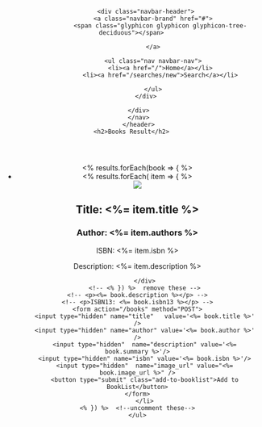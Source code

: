 <header>
    <header>
        <nav class="navbar navbar-default" role="navigation">
        <div class="container-fluid">
        
            <div class="navbar-header">
                <a class="navbar-brand" href="#">
                    <span class="glyphicon glyphicon glyphicon-tree-deciduous"></span>
        
                </a>
        
                <ul class="nav navbar-nav">
                    <li><a href="/">Home</a></li>
                    <li><a href="/searches/new">Search</a></li>
                    
                </ul>
            </div>
        
        </div>
        </nav>
        </header>
    <h2>Books Result</h2>
</header>
<div class="search-results-container">
    <ul>
    <% results.forEach(book => { %>
        <li class="search-item">
        <!-- <% let imageSource =  book.image_url ? book.image_url : "https://i.imgur.com/J5LVHEL.jpg" %> -->
    <!-- <img src="<%= book.image %>"> -->
    <% results.forEach( item => { %>  
        <div class="resultsContainer">
            <img src="<%= item.image %>">
            <h2>Title: <%= item.title %></h2>
            <h3>Author: <%= item.authors %></h3>
            <p>ISBN: <%= item.isbn %></p>
            <p>Description: <%= item.description %></p>
            <!-- <button type="submit" class="add-to-booklist">Add to BookList</button> -->
            
        </div>
        <!-- <% }) %>  remove these -->
    <!-- <p><%= book.description %></p> -->
    <!-- <p>ISBN13: <%= book.isbn13 %></p> -->
    <form action="/books" method="POST">
        <input type="hidden" name="title"   value='<%= book.title %>' />
        <input type="hidden" name="author" value='<%= book.author %>' />
        <input type="hidden"  name="description" value='<%= book.summary %>'/>
        <input type="hidden" name="isbn" value='<%= book.isbn %>'/>
        <input type="hidden"  name="image_url" value="<%= book.image_url %>" />
        <button type="submit" class="add-to-booklist">Add to BookList</button>
    </form>
        </li>
    <% }) %>  <!--uncomment these-->
    </ul>
</div>